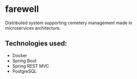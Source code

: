 # farewell
Distributed system supporting cemetery management made in microservices architecture.

## Technologies used:
* Docker
* Spring Boot
* Spring REST MVC
* PostgreSQL
